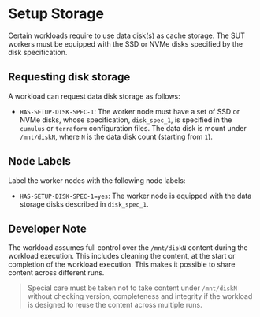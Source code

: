 # Setup Storage

Certain workloads require to use data disk(s) as cache storage. The SUT workers must be equipped with the SSD or NVMe disks specified by the disk specification.

## Requesting disk storage

A workload can request data disk storage as follows:

- `HAS-SETUP-DISK-SPEC-1`: The worker node must have a set of SSD or NVMe disks, whose specification, `disk_spec_1`, is specified in the `cumulus` or `terraform` configuration files. The data disk is mount under `/mnt/diskN`, where `N` is the data disk count (starting from `1`).

## Node Labels

Label the worker nodes with the following node labels:

- `HAS-SETUP-DISK-SPEC-1=yes`: The worker node is equipped with the data storage disks described in `disk_spec_1`.

## Developer Note

The workload assumes full control over the `/mnt/diskN` content during the workload execution. This includes cleaning the content, at the start or completion of the workload execution. This makes it possible to share content across different runs.

> Special care must be taken not to take content under `/mnt/diskN` without checking version, completeness and integrity if the workload is designed to reuse the content across multiple runs.

